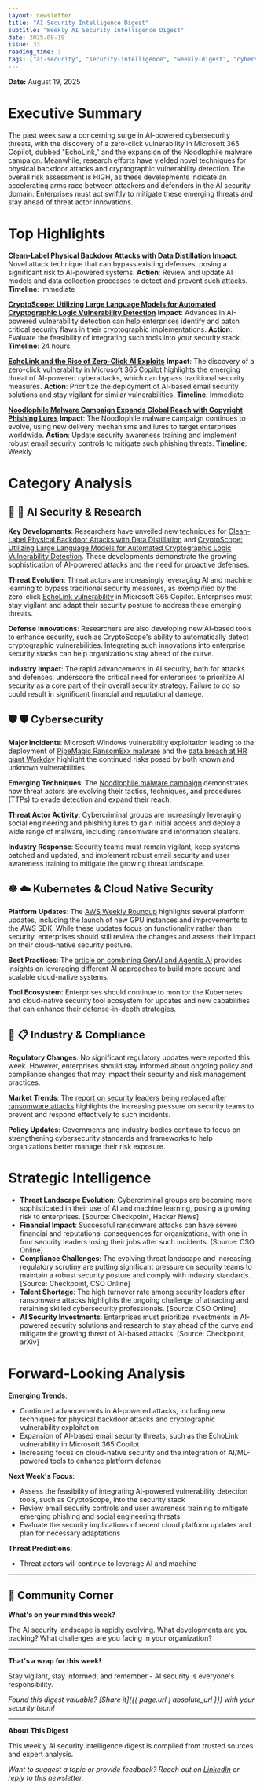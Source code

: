 ```yaml
---
layout: newsletter
title: "AI Security Intelligence Digest"
subtitle: "Weekly AI Security Intelligence Digest"
date: 2025-08-19
issue: 33
reading_time: 3
tags: ["ai-security", "security-intelligence", "weekly-digest", "cybersecurity"]
---
```


**Date:** August 19, 2025

# Executive Summary

The past week saw a concerning surge in AI-powered cybersecurity threats, with the discovery of a zero-click vulnerability in Microsoft 365 Copilot, dubbed "EchoLink," and the expansion of the Noodlophile malware campaign. Meanwhile, research efforts have yielded novel techniques for physical backdoor attacks and cryptographic vulnerability detection. The overall risk assessment is HIGH, as these developments indicate an accelerating arms race between attackers and defenders in the AI security domain. Enterprises must act swiftly to mitigate these emerging threats and stay ahead of threat actor innovations.

# Top Highlights

**[Clean-Label Physical Backdoor Attacks with Data Distillation](https://arxiv.org/abs/2407.19203)**
**Impact**: Novel attack technique that can bypass existing defenses, posing a significant risk to AI-powered systems.
**Action**: Review and update AI models and data collection processes to detect and prevent such attacks.
**Timeline**: Immediate

**[CryptoScope: Utilizing Large Language Models for Automated Cryptographic Logic Vulnerability Detection](https://arxiv.org/abs/2508.11599)**
**Impact**: Advances in AI-powered vulnerability detection can help enterprises identify and patch critical security flaws in their cryptographic implementations.
**Action**: Evaluate the feasibility of integrating such tools into your security stack.
**Timeline**: 24 hours

**[EchoLink and the Rise of Zero-Click AI Exploits](https://blog.checkpoint.com/email-security/echolink-and-the-rise-of-zero-click-ai-exploits/)**
**Impact**: The discovery of a zero-click vulnerability in Microsoft 365 Copilot highlights the emerging threat of AI-powered cyberattacks, which can bypass traditional security measures.
**Action**: Prioritize the deployment of AI-based email security solutions and stay vigilant for similar vulnerabilities.
**Timeline**: Immediate

**[Noodlophile Malware Campaign Expands Global Reach with Copyright Phishing Lures](https://thehackernews.com/2025/08/noodlophile-malware-campaign-expands.html)**
**Impact**: The Noodlophile malware campaign continues to evolve, using new delivery mechanisms and lures to target enterprises worldwide.
**Action**: Update security awareness training and implement robust email security controls to mitigate such phishing threats.
**Timeline**: Weekly

# Category Analysis

## 🤖 🤖 AI Security & Research

**Key Developments**:
Researchers have unveiled new techniques for [Clean-Label Physical Backdoor Attacks with Data Distillation](https://arxiv.org/abs/2407.19203) and [CryptoScope: Utilizing Large Language Models for Automated Cryptographic Logic Vulnerability Detection](https://arxiv.org/abs/2508.11599). These developments demonstrate the growing sophistication of AI-powered attacks and the need for proactive defenses.

**Threat Evolution**:
Threat actors are increasingly leveraging AI and machine learning to bypass traditional security measures, as exemplified by the zero-click [EchoLink vulnerability](https://blog.checkpoint.com/email-security/echolink-and-the-rise-of-zero-click-ai-exploits/) in Microsoft 365 Copilot. Enterprises must stay vigilant and adapt their security posture to address these emerging threats.

**Defense Innovations**:
Researchers are also developing new AI-based tools to enhance security, such as CryptoScope's ability to automatically detect cryptographic vulnerabilities. Integrating such innovations into enterprise security stacks can help organizations stay ahead of the curve.

**Industry Impact**:
The rapid advancements in AI security, both for attacks and defenses, underscore the critical need for enterprises to prioritize AI security as a core part of their overall security strategy. Failure to do so could result in significant financial and reputational damage.

## 🛡️ 🛡️ Cybersecurity

**Major Incidents**:
Microsoft Windows vulnerability exploitation leading to the deployment of [PipeMagic RansomExx malware](https://thehackernews.com/2025/08/microsoft-windows-vulnerability.html) and the [data breach at HR giant Workday](https://www.bleepingcomputer.com/news/security/hr-giant-workday-discloses-data-breach-amid-salesforce-attacks/) highlight the continued risks posed by both known and unknown vulnerabilities.

**Emerging Techniques**:
The [Noodlophile malware campaign](https://thehackernews.com/2025/08/noodlophile-malware-campaign-expands.html) demonstrates how threat actors are evolving their tactics, techniques, and procedures (TTPs) to evade detection and expand their reach.

**Threat Actor Activity**:
Cybercriminal groups are increasingly leveraging social engineering and phishing lures to gain initial access and deploy a wide range of malware, including ransomware and information stealers.

**Industry Response**:
Security teams must remain vigilant, keep systems patched and updated, and implement robust email security and user awareness training to mitigate the growing threat landscape.

## ☸️ ☁️ Kubernetes & Cloud Native Security

**Platform Updates**:
The [AWS Weekly Roundup](https://aws.amazon.com/blogs/aws/aws-weekly-roundup-single-gpu-p5-instances-advanced-go-driver-amazon-sagemaker-hyperpod-and-more-august-18-2025/) highlights several platform updates, including the launch of new GPU instances and improvements to the AWS SDK. While these updates focus on functionality rather than security, enterprises should still review the changes and assess their impact on their cloud-native security posture.

**Best Practices**:
The [article on combining GenAI and Agentic AI](https://www.cncf.io/blog/2025/08/18/combining-genai-agentic-ai-to-build-scalable-autonomous-systems/) provides insights on leveraging different AI approaches to build more secure and scalable cloud-native systems.

**Tool Ecosystem**:
Enterprises should continue to monitor the Kubernetes and cloud-native security tool ecosystem for updates and new capabilities that can enhance their defense-in-depth strategies.

## 🏢 📋 Industry & Compliance

**Regulatory Changes**:
No significant regulatory updates were reported this week. However, enterprises should stay informed about ongoing policy and compliance changes that may impact their security and risk management practices.

**Market Trends**:
The [report on security leaders being replaced after ransomware attacks](https://www.csoonline.com/article/4040156/25-of-security-leaders-replaced-after-ransomware-attack.html) highlights the increasing pressure on security teams to prevent and respond effectively to such incidents.

**Policy Updates**:
Governments and industry bodies continue to focus on strengthening cybersecurity standards and frameworks to help organizations better manage their risk exposure.

# Strategic Intelligence

- **Threat Landscape Evolution**: Cybercriminal groups are becoming more sophisticated in their use of AI and machine learning, posing a growing risk to enterprises. [Source: Checkpoint, Hacker News]
- **Financial Impact**: Successful ransomware attacks can have severe financial and reputational consequences for organizations, with one in four security leaders losing their jobs after such incidents. [Source: CSO Online]
- **Compliance Challenges**: The evolving threat landscape and increasing regulatory scrutiny are putting significant pressure on security teams to maintain a robust security posture and comply with industry standards. [Source: Checkpoint, CSO Online]
- **Talent Shortage**: The high turnover rate among security leaders after ransomware attacks highlights the ongoing challenge of attracting and retaining skilled cybersecurity professionals. [Source: CSO Online]
- **AI Security Investments**: Enterprises must prioritize investments in AI-powered security solutions and research to stay ahead of the curve and mitigate the growing threat of AI-based attacks. [Source: Checkpoint, arXiv]

# Forward-Looking Analysis

**Emerging Trends**:
- Continued advancements in AI-powered attacks, including new techniques for physical backdoor attacks and cryptographic vulnerability exploitation
- Expansion of AI-based email security threats, such as the EchoLink vulnerability in Microsoft 365 Copilot
- Increasing focus on cloud-native security and the integration of AI/ML-powered tools to enhance platform defense

**Next Week's Focus**:
- Assess the feasibility of integrating AI-powered vulnerability detection tools, such as CryptoScope, into the security stack
- Review email security controls and user awareness training to mitigate emerging phishing and social engineering threats
- Evaluate the security implications of recent cloud platform updates and plan for necessary adaptations

**Threat Predictions**:
- Threat actors will continue to leverage AI and machine

---

## 💬 Community Corner

**What's on your mind this week?** 

The AI security landscape is rapidly evolving. What developments are you tracking? What challenges are you facing in your organization?

---

**That's a wrap for this week!**

Stay vigilant, stay informed, and remember - AI security is everyone's responsibility.

*Found this digest valuable? [Share it]({{ page.url | absolute_url }}) with your security team!*

---

**About This Digest**

This weekly AI security intelligence digest is compiled from trusted sources and expert analysis. 

*Want to suggest a topic or provide feedback? Reach out on [LinkedIn](https://linkedin.com/in/aminraji) or reply to this newsletter.*